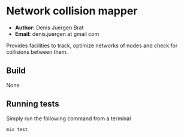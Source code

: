 # Network collision mapper

* **Author:** Denis Juergen Brat
* **Email:** denis.juergen at gmail com

Provides facilities to track, optimize networks of nodes and check for collisions between them.

## Build
None

## Running tests

Simply run the following command from a terminal

```bash
mix test
```